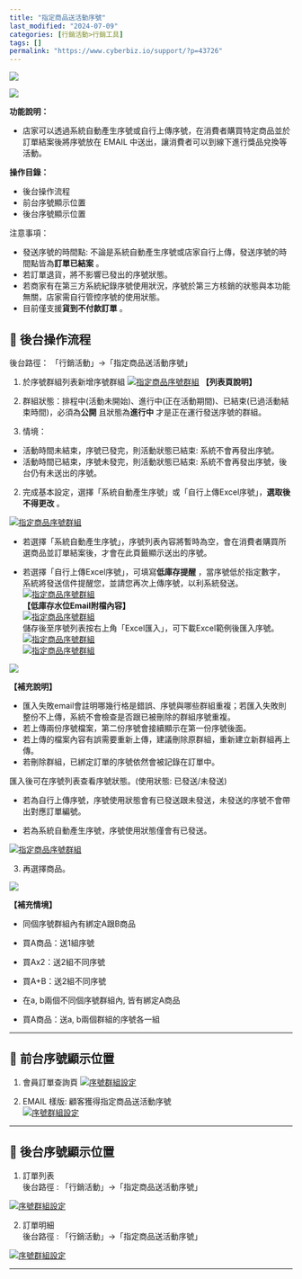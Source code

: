 ```yaml
---
title: "指定商品送活動序號"
last_modified: "2024-07-09"
categories: [行銷活動>行銷工具]
tags: []
permalink: "https://www.cyberbiz.io/support/?p=43726"
---
```


![](https://www.cyberbiz.io/support/wp-content/uploads/適用站別.png)

[![](https://www.cyberbiz.io/support/wp-content/uploads/台灣站.png)](https://www.cyberbiz.io/support/?page_id=2490)

**功能說明：**  

* 店家可以透過系統自動產生序號或自行上傳序號，在消費者購買特定商品並於訂單結案後將序號放在 EMAIL 中送出，讓消費者可以到線下進行獎品兌換等活動。

**操作目錄：**

* 後台操作流程
* 前台序號顯示位置
* 後台序號顯示位置

注意事項：  

* 發送序號的時間點: 不論是系統自動產生序號或店家自行上傳，發送序號的時間點皆為**訂單已結案** 。
* 若訂單退貨，將不影響已發出的序號狀態。
* 若商家有在第三方系統紀錄序號使用狀況，序號於第三方核銷的狀態與本功能無關，店家需自行管控序號的使用狀態。
* 目前僅支援**貨到不付款訂單** 。



## 📌 後台操作流程


後台路徑： 「行銷活動」→「指定商品送活動序號」  


1. 於序號群組列表新增序號群組 [![指定商品序號群組](https://www.cyberbiz.io/support/wp-content/uploads/序號群組設定01.png)](https://www.cyberbiz.io/support/wp-content/uploads/序號群組設定01.png) **【列表頁說明】**
1. 群組狀態：排程中(活動未開始)、進行中(正在活動期間)、已結束(已過活動結束時間)，必須為**公開** 且狀態為**進行中** 才是正在運行發送序號的群組。


2. 情境： 
* 活動時間未結束，序號已發完，則活動狀態已結束: 系統不會再發出序號。
* 活動時間已結束，序號未發完，則活動狀態已結束: 系統不會再發出序號，後台仍有未送出的序號。


2. 完成基本設定，選擇「系統自動產生序號」或「自行上傳Excel序號」，**選取後不得更改** 。  

[![指定商品序號群組](https://www.cyberbiz.io/support/wp-content/uploads/序號群組設定02.png)](https://www.cyberbiz.io/support/wp-content/uploads/序號群組設定02.png)  

* 若選擇「系統自動產生序號」，序號列表內容將暫時為空，會在消費者購買所選商品並訂單結案後，才會在此頁籤顯示送出的序號。


* 若選擇「自行上傳Excel序號」，可填寫**低庫存提醒** ，當序號低於指定數字，系統將發送信件提醒您，並請您再次上傳序號，以利系統發送。 [![指定商品序號群組](https://www.cyberbiz.io/support/wp-content/uploads/序號群組設定03.png)](https://www.cyberbiz.io/support/wp-content/uploads/序號群組設定03.png)  
**【低庫存水位Email附檔內容】**  
[![指定商品序號群組](https://www.cyberbiz.io/support/wp-content/uploads/序號群組設定04.png)](https://www.cyberbiz.io/support/wp-content/uploads/序號群組設定04.png)  
儲存後至序號列表按右上角「Excel匯入」，可下載Excel範例後匯入序號。  
[![指定商品序號群組](https://www.cyberbiz.io/support/wp-content/uploads/序號群組設定05.png)](https://www.cyberbiz.io/support/wp-content/uploads/序號群組設定05.png)  
[![指定商品序號群組](https://www.cyberbiz.io/support/wp-content/uploads/序號群組設定06.png)](https://www.cyberbiz.io/support/wp-content/uploads/序號群組設定06.png)  

![](https://www.cyberbiz.io/support/wp-content/uploads/fountain-pen.png)

**【補充說明】**  

* 匯入失敗email會註明哪幾行格是錯誤、序號與哪些群組重複；若匯入失敗則整份不上傳，系統不會檢查是否跟已被刪除的群組序號重複。
* 若上傳兩份序號檔案，第二份序號會接續顯示在第一份序號後面。
* 若上傳的檔案內容有誤需要重新上傳，建議刪除原群組，重新建立新群組再上傳。
* 若刪除群組，已綁定訂單的序號依然會被記錄在訂單中。

匯入後可在序號列表查看序號狀態。(使用狀態: 已發送/未發送)  

* 若為自行上傳序號，序號使用狀態會有已發送跟未發送，未發送的序號不會帶出對應訂單編號。


* 若為系統自動產生序號，序號使用狀態僅會有已發送。

[![指定商品序號群組](https://www.cyberbiz.io/support/wp-content/uploads/序號群組設定07.png)](https://www.cyberbiz.io/support/wp-content/uploads/序號群組設定07.png)  



3. 再選擇商品。 

![](https://www.cyberbiz.io/support/wp-content/uploads/fountain-pen.png)

**【補充情境】**  

* 同個序號群組內有綁定A跟B商品 
* 買A商品：送1組序號
* 買Ax2：送2組不同序號
* 買A+B：送2組不同序號


* 在a, b兩個不同個序號群組內, 皆有綁定A商品 
* 買A商品：送a, b兩個群組的序號各一組

* * *

## 📌 前台序號顯示位置



1. 會員訂單查詢頁 [![序號群組設定](https://www.cyberbiz.io/support/wp-content/uploads/序號群組設定08.png)](https://www.cyberbiz.io/support/wp-content/uploads/序號群組設定08.png)


2. EMAIL 樣版: 顧客獲得指定商品送活動序號  
[![序號群組設定](https://www.cyberbiz.io/support/wp-content/uploads/序號群組設定09.png)](https://www.cyberbiz.io/support/wp-content/uploads/序號群組設定09.png)



* * *

## 📌 後台序號顯示位置



1. 訂單列表  
後台路徑 :  「行銷活動」→「指定商品送活動序號」  

[![序號群組設定](https://www.cyberbiz.io/support/wp-content/uploads/序號群組設定10.png)](https://www.cyberbiz.io/support/wp-content/uploads/序號群組設定10.png)



2. 訂單明細  
後台路徑 :  「行銷活動」→「指定商品送活動序號」  

[![序號群組設定](https://www.cyberbiz.io/support/wp-content/uploads/序號群組設定11.png)](https://www.cyberbiz.io/support/wp-content/uploads/序號群組設定11.png)



* * *


